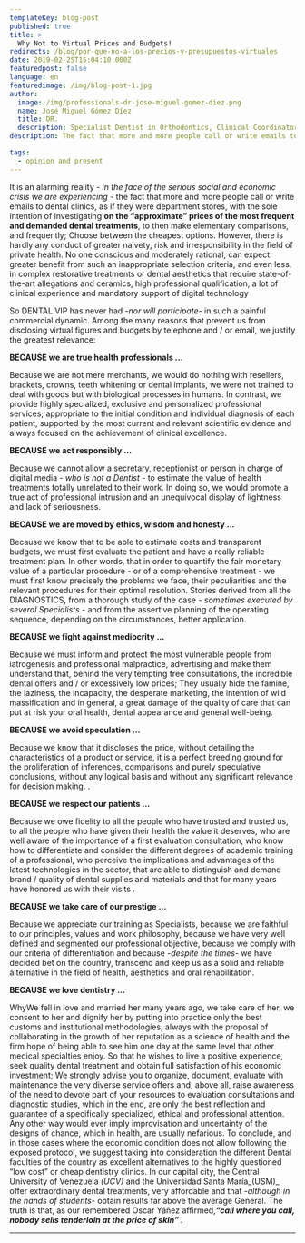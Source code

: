 ```yaml
---
templateKey: blog-post
published: true
title: >
  Why Not to Virtual Prices and Budgets!
redirects: /blog/por-que-no-a-los-precios-y-presupuestos-virtuales
date: 2019-02-25T15:04:10.000Z
featuredpost: false
language: en
featuredimage: /img/blog-post-1.jpg
author: 
  image: /img/professionals-dr-jose-miguel-gomez-diez.png
  name: José Miguel Gómez Díez
  title: DR.
  description: Specialist Dentist in Orthodontics, Clinical Coordinator of DENTAL VIP, Dental Specialties s.c. and truly passionate about the analysis, discussion, communication and dissemination of scientific information.
description: The fact that more and more people call or write emails to dental clinics, as if they were department stores, is an alarming reality - as if it were department stores, with the sole intention of inquiring about prices “Approximate” of the most frequent dental treatments and

tags:
  - opinion and present
---
```


It is an alarming reality _- in the face of the serious social and economic crisis we are experiencing -_ the fact that more and more people call or write emails to dental clinics, as if they were department stores, with the sole intention of investigating **on the “approximate” prices of the most frequent and demanded dental treatments**, to then make elementary comparisons, and frequently; Choose between the cheapest options. However, there is hardly any conduct of greater naivety, risk and irresponsibility in the field of private health. No one conscious and moderately rational, can expect greater benefit from such an inappropriate selection criteria, and even less, in complex restorative treatments or dental aesthetics that require state-of-the-art allegations and ceramics, high professional qualification, a lot of clinical experience and mandatory support of digital technology

So DENTAL VIP has never had _-nor will participate-_ in such a painful commercial dynamic. Among the many reasons that prevent us from disclosing virtual figures and budgets by telephone and / or email, we justify the greatest relevance:

**BECAUSE we are true health professionals ...**

Because we are not mere merchants, we would do nothing with resellers, brackets, crowns, teeth whitening or dental implants, we were not trained to deal with goods but with biological processes in humans. In contrast, we provide highly specialized, exclusive and personalized professional services; appropriate to the initial condition and individual diagnosis of each patient, supported by the most current and relevant scientific evidence and always focused on the achievement of clinical excellence.

**BECAUSE we act responsibly ...**

Because we cannot allow a secretary, receptionist or person in charge of digital media _- who is not a Dentist -_ to estimate the value of health treatments totally unrelated to their work. In doing so, we would promote a true act of professional intrusion and an unequivocal display of lightness and lack of seriousness.

**BECAUSE we are moved by ethics, wisdom and honesty ...**

Because we know that to be able to estimate costs and transparent budgets, we must first evaluate the patient and have a really reliable treatment plan. In other words, that in order to quantify the fair monetary value of a particular procedure - or of a comprehensive treatment - we must first know precisely the problems we face, their peculiarities and the relevant procedures for their optimal resolution. Stories derived from all the DIAGNOSTICS, from a thorough study of the case _- sometimes executed by several Specialists -_ and from the assertive planning of the operating sequence, depending on the circumstances, better application.

**BECAUSE we fight against mediocrity ...**

Because we must inform and protect the most vulnerable people from iatrogenesis and professional malpractice, advertising and make them understand that, behind the very tempting free consultations, the incredible dental offers and / or excessively low prices; They usually hide the famine, the laziness, the incapacity, the desperate marketing, the intention of wild massification and in general, a great damage of the quality of care that can put at risk your oral health, dental appearance and general well-being.

**BECAUSE we avoid speculation ...**

Because we know that it discloses the price, without detailing the characteristics of a product or service, it is a perfect breeding ground for the proliferation of inferences, comparisons and purely speculative conclusions, without any logical basis and without any significant relevance for decision making. .

**BECAUSE we respect our patients ...**

Because we owe fidelity to all the people who have trusted and trusted us, to all the people who have given their health the value it deserves, who are well aware of the importance of a first evaluation consultation, who know how to differentiate and consider the different degrees of academic training of a professional, who perceive the implications and advantages of the latest technologies in the sector, that are able to distinguish and demand brand / quality of dental supplies and materials and that for many years have honored us with their visits .

**BECAUSE we take care of our prestige ...**

Because we appreciate our training as Specialists, because we are faithful to our principles, values ​​and work philosophy, because we have very well defined and segmented our professional objective, because we comply with our criteria of differentiation and because _-despite the times-_ we have decided bet on the country, transcend and keep us as a solid and reliable alternative in the field of health, aesthetics and oral rehabilitation.

**BECAUSE we love dentistry ...**

WhyWe fell in love and married her many years ago, we take care of her, we consent to her and dignify her by putting into practice only the best customs and institutional methodologies, always with the proposal of collaborating in the growth of her reputation as a science of health and the firm hope of being able to see him one day at the same level that other medical specialties enjoy. So that he wishes to live a positive experience, seek quality dental treatment and obtain full satisfaction of his economic investment; We strongly advise you to organize, document, evaluate with maintenance the very diverse service offers and, above all, raise awareness of the need to devote part of your resources to evaluation consultations and diagnostic studies, which in the end, are only the best reflection and guarantee of a specifically specialized, ethical and professional attention. Any other way would ever imply improvisation and uncertainty of the designs of chance, which in health, are usually nefarious. To conclude, and in those cases where the economic condition does not allow following the exposed protocol, we suggest taking into consideration the different Dental faculties of the country as excellent alternatives to the highly questioned “low cost” or cheap dentistry clinics. In our capital city, the Central University of Venezuela _(UCV)_ and the Universidad Santa María_(USM)_ offer extraordinary dental treatments, very affordable and that _-although in the hands of students-_ obtain results far above the average General. The truth is that, as our remembered Oscar Yáñez affirmed,**_“call where you call, nobody sells tenderloin at the price of skin” ._**


***